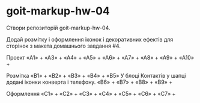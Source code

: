 # goit-markup-hw-04

Створи репозиторій goit-markup-hw-04.

Додай розмітку і оформлення іконок і декоративних ефектів для сторінок з макета домашнього завдання #4.

Проект
«A1» +
«A3» +
«A4» +
«A5» +
«A6» +
«A7» +
«A8» +
«A9» +
«A10» +

Розмітка
«B1» +
«B2» +
«B3» +
«B4» +
«B5» У блоці Контактів у шапці додані іконки конверта і телефону.
«B6» +
«B7» +
«B8» +
«B9» +

Оформлення
«C1» +
«C2» +
«C3» +
«C4» +
«C5» +
«C6» +
«C7» +
